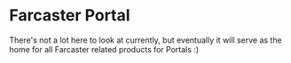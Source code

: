 # Farcaster Portal

There's not a lot here to look at currently, but eventually it will serve as the home for all Farcaster related products for Portals :)
